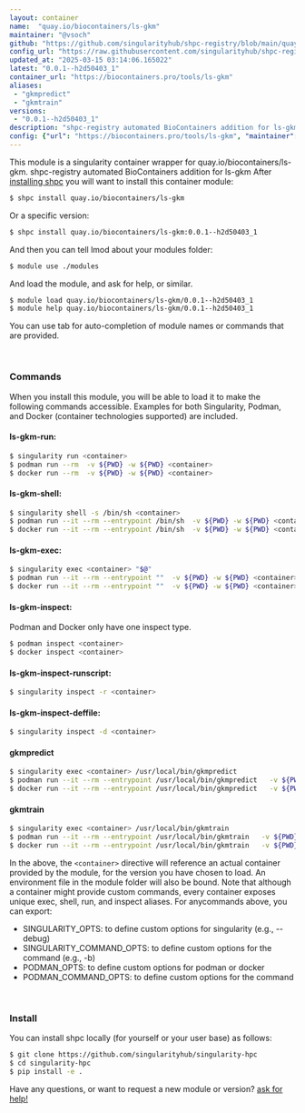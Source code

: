 ```yaml
---
layout: container
name:  "quay.io/biocontainers/ls-gkm"
maintainer: "@vsoch"
github: "https://github.com/singularityhub/shpc-registry/blob/main/quay.io/biocontainers/ls-gkm/container.yaml"
config_url: "https://raw.githubusercontent.com/singularityhub/shpc-registry/main/quay.io/biocontainers/ls-gkm/container.yaml"
updated_at: "2025-03-15 03:14:06.165022"
latest: "0.0.1--h2d50403_1"
container_url: "https://biocontainers.pro/tools/ls-gkm"
aliases:
 - "gkmpredict"
 - "gkmtrain"
versions:
 - "0.0.1--h2d50403_1"
description: "shpc-registry automated BioContainers addition for ls-gkm"
config: {"url": "https://biocontainers.pro/tools/ls-gkm", "maintainer": "@vsoch", "description": "shpc-registry automated BioContainers addition for ls-gkm", "latest": {"0.0.1--h2d50403_1": "sha256:ee52581fbbc1e953e565c341c3210072ccf44b1f9989eb59536e4a71b4bbfa90"}, "tags": {"0.0.1--h2d50403_1": "sha256:ee52581fbbc1e953e565c341c3210072ccf44b1f9989eb59536e4a71b4bbfa90"}, "docker": "quay.io/biocontainers/ls-gkm", "aliases": {"gkmpredict": "/usr/local/bin/gkmpredict", "gkmtrain": "/usr/local/bin/gkmtrain"}}
---
```


This module is a singularity container wrapper for quay.io/biocontainers/ls-gkm.
shpc-registry automated BioContainers addition for ls-gkm
After [installing shpc](#install) you will want to install this container module:


```bash
$ shpc install quay.io/biocontainers/ls-gkm
```

Or a specific version:

```bash
$ shpc install quay.io/biocontainers/ls-gkm:0.0.1--h2d50403_1
```

And then you can tell lmod about your modules folder:

```bash
$ module use ./modules
```

And load the module, and ask for help, or similar.

```bash
$ module load quay.io/biocontainers/ls-gkm/0.0.1--h2d50403_1
$ module help quay.io/biocontainers/ls-gkm/0.0.1--h2d50403_1
```

You can use tab for auto-completion of module names or commands that are provided.

<br>

### Commands

When you install this module, you will be able to load it to make the following commands accessible.
Examples for both Singularity, Podman, and Docker (container technologies supported) are included.

#### ls-gkm-run:

```bash
$ singularity run <container>
$ podman run --rm  -v ${PWD} -w ${PWD} <container>
$ docker run --rm  -v ${PWD} -w ${PWD} <container>
```

#### ls-gkm-shell:

```bash
$ singularity shell -s /bin/sh <container>
$ podman run --it --rm --entrypoint /bin/sh  -v ${PWD} -w ${PWD} <container>
$ docker run --it --rm --entrypoint /bin/sh  -v ${PWD} -w ${PWD} <container>
```

#### ls-gkm-exec:

```bash
$ singularity exec <container> "$@"
$ podman run --it --rm --entrypoint ""  -v ${PWD} -w ${PWD} <container> "$@"
$ docker run --it --rm --entrypoint ""  -v ${PWD} -w ${PWD} <container> "$@"
```

#### ls-gkm-inspect:

Podman and Docker only have one inspect type.

```bash
$ podman inspect <container>
$ docker inspect <container>
```

#### ls-gkm-inspect-runscript:

```bash
$ singularity inspect -r <container>
```

#### ls-gkm-inspect-deffile:

```bash
$ singularity inspect -d <container>
```


#### gkmpredict

```bash
$ singularity exec <container> /usr/local/bin/gkmpredict
$ podman run --it --rm --entrypoint /usr/local/bin/gkmpredict   -v ${PWD} -w ${PWD} <container> -c " $@"
$ docker run --it --rm --entrypoint /usr/local/bin/gkmpredict   -v ${PWD} -w ${PWD} <container> -c " $@"
```


#### gkmtrain

```bash
$ singularity exec <container> /usr/local/bin/gkmtrain
$ podman run --it --rm --entrypoint /usr/local/bin/gkmtrain   -v ${PWD} -w ${PWD} <container> -c " $@"
$ docker run --it --rm --entrypoint /usr/local/bin/gkmtrain   -v ${PWD} -w ${PWD} <container> -c " $@"
```



In the above, the `<container>` directive will reference an actual container provided
by the module, for the version you have chosen to load. An environment file in the
module folder will also be bound. Note that although a container
might provide custom commands, every container exposes unique exec, shell, run, and
inspect aliases. For anycommands above, you can export:

 - SINGULARITY_OPTS: to define custom options for singularity (e.g., --debug)
 - SINGULARITY_COMMAND_OPTS: to define custom options for the command (e.g., -b)
 - PODMAN_OPTS: to define custom options for podman or docker
 - PODMAN_COMMAND_OPTS: to define custom options for the command

<br>

### Install

You can install shpc locally (for yourself or your user base) as follows:

```bash
$ git clone https://github.com/singularityhub/singularity-hpc
$ cd singularity-hpc
$ pip install -e .
```

Have any questions, or want to request a new module or version? [ask for help!](https://github.com/singularityhub/singularity-hpc/issues)
